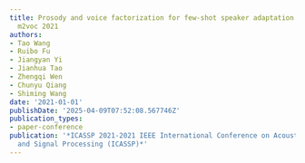 ```yaml
---
title: Prosody and voice factorization for few-shot speaker adaptation in the challenge
  m2voc 2021
authors:
- Tao Wang
- Ruibo Fu
- Jiangyan Yi
- Jianhua Tao
- Zhengqi Wen
- Chunyu Qiang
- Shiming Wang
date: '2021-01-01'
publishDate: '2025-04-09T07:52:08.567746Z'
publication_types:
- paper-conference
publication: '*ICASSP 2021-2021 IEEE International Conference on Acoustics, Speech
  and Signal Processing (ICASSP)*'
---
```


